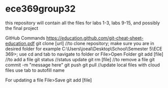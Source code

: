 # ece369group32
this repository will contain all the files for labs 1-3, labs 9-15, and possibly the final project

GitHub Commands
https://education.github.com/git-cheat-sheet-education.pdf
git clone [url] //to clone repository; make sure you are in desired folder for example C:\Users\joeal\Desktop\School\Semester 5\ECE 369>; use cd and tab to navigate to folder or File>Open Folder
git add [file] //to add a file
git status //status update
git rm [file] //to remove a file
git commit -m "message here"
git push
git pull //update local files with cloud files
use tab to autofill name

For updating a file
File>Save
git add [file]
